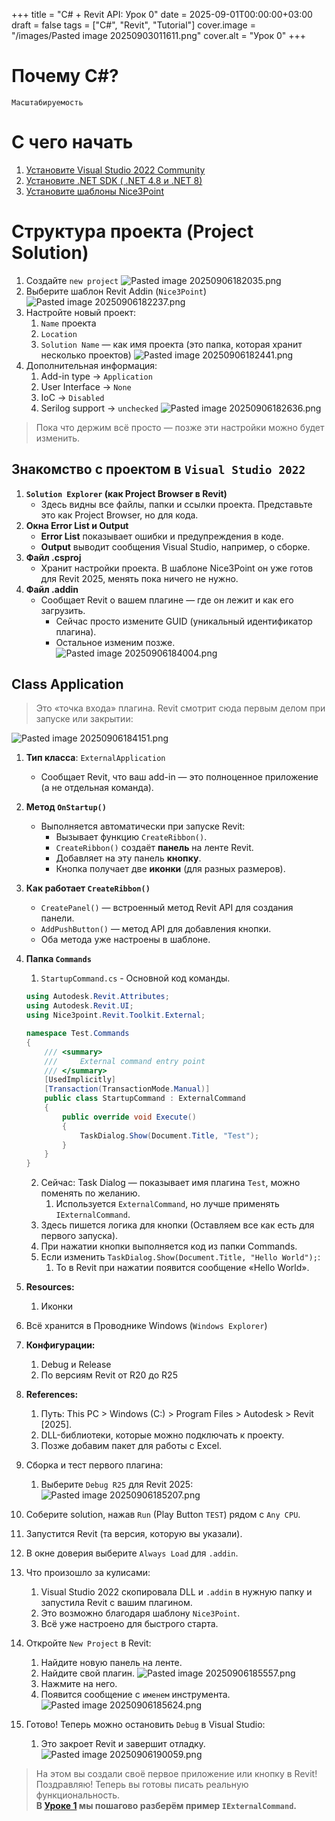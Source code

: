 +++
title = "C# + Revit API: Урок 0"
date = 2025-09-01T00:00:00+03:00
draft = false
tags = ["C#", "Revit", "Tutorial"]
cover.image = "/images/Pasted image 20250903011611.png"
cover.alt = "Урок 0"
+++

# Почему C#?
`Масштабируемость`

# С чего начать
1. [Установите Visual Studio 2022 Community](https://visualstudio.microsoft.com/downloads/)
2. [Установите .NET SDK ( .NET 4.8 и .NET 8)](https://dotnet.microsoft.com/en-us/download/visual-studio-sdks)
3. [Установите шаблоны Nice3Point](https://github.com/Nice3point/RevitTemplates)

# Структура проекта (Project Solution)
1. Создайте `new project`
![Pasted image 20250906182035.png](</images/Pasted image 20250906182035.png>)
2. Выберите шаблон Revit Addin (`Nice3Point`)
![Pasted image 20250906182237.png](</images/Pasted image 20250906182237.png>)
3. Настройте новый проект:
	1. `Name` проекта
	2. `Location`
	3. `Solution Name` — как имя проекта (это папка, которая хранит несколько проектов)
![Pasted image 20250906182441.png](</images/Pasted image 20250906182441.png>)
4. Дополнительная информация:
	1. Add-in type -> `Application`
	2. User Interface -> `None`
	3. IoC -> `Disabled`
	4. Serilog support -> `unchecked`
![Pasted image 20250906182636.png](</images/Pasted image 20250906182636.png>)

> Пока что держим всё просто — позже эти настройки можно будет изменить.
## **Знакомство с проектом в `Visual Studio 2022`**

1. **`Solution Explorer` (как Project Browser в Revit)**
	- Здесь видны все файлы, папки и ссылки проекта. Представьте это как Project Browser, но для кода.
2. **Окна Error List и Output**
    - **Error List** показывает ошибки и предупреждения в коде.
    - **Output** выводит сообщения Visual Studio, например, о сборке.
3. **Файл .csproj**
	- Хранит настройки проекта. В шаблоне Nice3Point он уже готов для Revit 2025, менять пока ничего не нужно.
4. **Файл .addin**
	- Сообщает Revit о вашем плагине — где он лежит и как его загрузить.
	    - Сейчас просто измените GUID (уникальный идентификатор плагина).
	    - Остальное изменим позже.
![Pasted image 20250906184004.png](</images/Pasted image 20250906184004.png>)
## **Class Application**
> Это «точка входа» плагина. Revit смотрит сюда первым делом при запуске или закрытии:

![Pasted image 20250906184151.png](</images/Pasted image 20250906184151.png>)
1. **Тип класса**: `ExternalApplication`
	- Сообщает Revit, что ваш add-in — это полноценное приложение (а не отдельная команда).
2. **Метод `OnStartup()`**
	- Выполняется автоматически при запуске Revit:
	    - Вызывает функцию `CreateRibbon()`.
	    - `CreateRibbon()` создаёт **панель** на ленте Revit.
	    - Добавляет на эту панель **кнопку**.
	    - Кнопка получает две **иконки** (для разных размеров).
3. **Как работает `CreateRibbon()`**
    - `CreatePanel()` — встроенный метод Revit API для создания панели.
    - `AddPushButton()` — метод API для добавления кнопки.
    - Оба метода уже настроены в шаблоне.
4. **Папка `Commands`**
	1. `StartupCommand.cs` - Основной код команды.
	```C#
	using Autodesk.Revit.Attributes;
	using Autodesk.Revit.UI;
	using Nice3point.Revit.Toolkit.External;
	
	namespace Test.Commands
	{
		/// <summary>
		///     External command entry point
		/// </summary>
		[UsedImplicitly]
		[Transaction(TransactionMode.Manual)]
		public class StartupCommand : ExternalCommand
		{
			public override void Execute()
			{
				TaskDialog.Show(Document.Title, "Test");
			}
		}
	}
	```

	2. Сейчас: Task Dialog — показывает имя плагина `Test`, можно поменять по желанию.
		1. Используется `ExternalCommand`, но лучше применять `IExternalCommand`.
	3. Здесь пишется логика для кнопки (Оставляем все как есть для первого запуска).
	4. При нажатии кнопки выполняется код из папки Commands.
	5. Если изменить `TaskDialog.Show(Document.Title, "Hello World");`:
		1. То в Revit при нажатии появится сообщение «Hello World».
6. **Resources:**
	1. Иконки
7. Всё хранится в Проводнике Windows (`Windows Explorer`)
8. **Конфигурации:**
	1. Debug и Release
	2. По версиям Revit от R20 до R25
9. **References:**
	1. Путь: This PC > Windows (C:) > Program Files > Autodesk > Revit [2025].
	2. DLL-библиотеки, которые можно подключать к проекту.
	3. Позже добавим пакет для работы с Excel.
10. Сборка и тест первого плагина:
	1. Выберите `Debug R25` для Revit 2025:
![Pasted image 20250906185207.png](</images/Pasted image 20250906185207.png>)
11. Соберите solution, нажав `Run` (Play Button `TEST`) рядом с `Any CPU`.
12. Запустится Revit (та версия, которую вы указали).
13. В окне доверия выберите `Always Load` для `.addin`.
14. Что произошло за кулисами:
	1. Visual Studio 2022 скопировала DLL и `.addin` в нужную папку и запустила Revit с вашим плагином.
	2. Это возможно благодаря шаблону `Nice3Point`.
	3. Всё уже настроено для быстрого старта.
15. Откройте `New Project` в Revit:
	1. Найдите новую панель на ленте.
	2. Найдите свой плагин.
![Pasted image 20250906185557.png](</images/Pasted image 20250906185557.png>)
	3. Нажмите на него.
	4. Появится сообщение с `именем` инструмента.
![Pasted image 20250906185624.png](</images/Pasted image 20250906185624.png>)
16. Готово! Теперь можно остановить `Debug` в Visual Studio:
	1. Это закроет Revit и завершит отладку.
![Pasted image 20250906190059.png](</images/Pasted image 20250906190059.png>)

> На этом вы создали своё первое приложение или кнопку в Revit!  
> Поздравляю! Теперь вы готовы писать реальную функциональность.  
> **В [Уроке 1](https://blog.aydrafting.com/ru/) мы пошагово разберём пример `IExternalCommand`.**